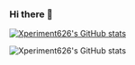 ### Hi there 👋

[![Xperiment626's GitHub stats](https://github-readme-stats.vercel.app/api?username=Xperiment626)](https://github.com/anuraghazra/github-readme-stats)

![Xperiment626's GitHub stats](https://github-readme-stats.vercel.app/api?username=Xperiment626&show_icons=true)

<!--
**Xperiment626/Xperiment626** is a ✨ _special_ ✨ repository because its `README.md` (this file) appears on your GitHub profile.

Here are some ideas to get you started:

- 🔭 I’m currently working on ...
- 🌱 I’m currently learning ...
- 👯 I’m looking to collaborate on ...
- 🤔 I’m looking for help with ...
- 💬 Ask me about ...
- 📫 How to reach me: ...
- 😄 Pronouns: ...
- ⚡ Fun fact: ...
-->
